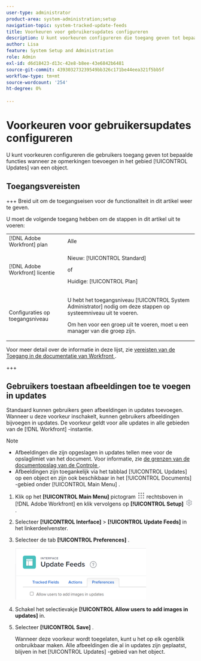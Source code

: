 ```yaml
---
user-type: administrator
product-area: system-administration;setup
navigation-topic: system-tracked-update-feeds
title: Voorkeuren voor gebruikersupdates configureren
description: U kunt voorkeuren configureren die toegang geven tot bepaalde functies wanneer gebruikers opmerkingen toevoegen in het gebied [!UICONTROL Updates] van een object.
author: Lisa
feature: System Setup and Administration
role: Admin
exl-id: d6d18423-d13c-42e8-b8ee-43e6842b6481
source-git-commit: 439303273239549bb326c171be44eea321f5bb5f
workflow-type: tm+mt
source-wordcount: '254'
ht-degree: 0%

---
```


# Voorkeuren voor gebruikersupdates configureren

U kunt voorkeuren configureren die gebruikers toegang geven tot bepaalde functies wanneer ze opmerkingen toevoegen in het gebied [!UICONTROL Updates] van een object.

## Toegangsvereisten

+++ Breid uit om de toegangseisen voor de functionaliteit in dit artikel weer te geven.

U moet de volgende toegang hebben om de stappen in dit artikel uit te voeren:

<table style="table-layout:auto"> 
 <col> 
 <col> 
 <tbody> 
  <tr> 
   <td role="rowheader">[!DNL Adobe Workfront] plan</td> 
   <td>Alle</td> 
  </tr> 
  <tr> 
   <td role="rowheader">[!DNL Adobe Workfront] licentie</td> 
   <td><p>Nieuw: [!UICONTROL Standard]</p>
   of
   <p>Huidige: [!UICONTROL Plan]</p>
   </td> 
  </tr>  
  <tr> 
   <td role="rowheader">Configuraties op toegangsniveau</td> 
   <td><p>U hebt het toegangsniveau [!UICONTROL System Administrator] nodig om deze stappen op systeemniveau uit te voeren.</p><p>Om hen voor een groep uit te voeren, moet u een manager van die groep zijn.</p></td>
  </tr> 
 </tbody> 
</table>

Voor meer detail over de informatie in deze lijst, zie [ vereisten van de Toegang in de documentatie van Workfront ](/help/quicksilver/administration-and-setup/add-users/access-levels-and-object-permissions/access-level-requirements-in-documentation.md).

+++

## Gebruikers toestaan afbeeldingen toe te voegen in updates

Standaard kunnen gebruikers geen afbeeldingen in updates toevoegen. Wanneer u deze voorkeur inschakelt, kunnen gebruikers afbeeldingen bijvoegen in updates. De voorkeur geldt voor alle updates in alle gebieden van de [!DNL Workfront] -instantie.

>[!NOTE]
>
>* Afbeeldingen die zijn opgeslagen in updates tellen mee voor de opslaglimiet van het document. Voor informatie, zie [ de grenzen van de documentopslag van de Controle ](../../../documents/managing-documents/check-document-storage.md).
>* Afbeeldingen zijn toegankelijk via het tabblad [!UICONTROL Updates] op een object en zijn ook beschikbaar in het [!UICONTROL Documents] -gebied onder [!UICONTROL Main Menu] .
>

1. Klik op het **[!UICONTROL Main Menu]** pictogram ![](assets/main-menu-icon.png) rechtsboven in [!DNL Adobe Workfront] en klik vervolgens op **[!UICONTROL Setup]** ![](assets/gear-icon-settings.png) .
1. Selecteer **[!UICONTROL Interface]** > **[!UICONTROL Update Feeds]** in het linkerdeelvenster.
1. Selecteer de tab **[!UICONTROL Preferences]** .

   ![ de voorkeur van de Gebruiker voor updatevoer ](assets/updatefeeds-preferences-350x137.png)

1. Schakel het selectievakje **[!UICONTROL Allow users to add images in updates]** in.
1. Selecteer **[!UICONTROL Save]** .

   Wanneer deze voorkeur wordt toegelaten, kunt u het op elk ogenblik onbruikbaar maken. Alle afbeeldingen die al in updates zijn geplaatst, blijven in het [!UICONTROL Updates] -gebied van het object.

